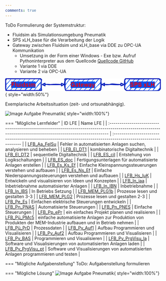 ```yaml
---
comments: true
---
```


ToDo Formulierung der Systemstruktur:

- Fluidsim als Simulationsumgebung Pneumatik
- SPS xLH_base für die Verarbeitung der Logik
- Gateway zwischen Fluidsim und xLH_base via DDE zu OPC-UA Kommunikation
    - Umsetzung in der Form einer Windows - Exe bzw. Aufruf Pythoninterpreter aus dem Quellcode 
      <a href="https://github.com/xemax-pascal/xLH/tree/d89240d792d0439d9b8d1979ac4f5fef00753786/source/xLH_base/lernpfad_hydraulik_vps_sps/gateway" target="_blank">Quellcode GitHub</a>
    - Variante 1 via DDE
    - Variante 2 via OPC-UA


![Image Aufgabe Pneumatik](../assets/img/lernpfad_sps_simulation_uebersicht.drawio.png){ style="width:50%"}

Exemplarische Arbeitssituation (zeit- und ortsunabhängig).

![Image Aufgabe Pneumatik](../assets/img/lernpfad_1e_simulation_mit_sps.gif){ style="width:100%"}

=== "Mögliche Lernfelder"
    | ID LFE                                                                                                                                                       | Name LFE                                                                                                       |
    | :----------------------------------------------------------------------------------------------------------------------------------------------------------- | :------------------------------------------------------------------------------------------------------------- |
    | <a href="https://futuremem-docs-xemax.eu.pythonanywhere.com/de/data/4000_lfe_00/#F39F09C6-53EE-5846-B7F3-6F30D9381B97" target="_blank">LFB_Aa_FelSu</a>      | Fehler in automatisierten Anlagen suchen, analysieren und beheben                                              |
    | <a href="https://futuremem-docs-xemax.eu.pythonanywhere.com/de/data/4000_lfe_00/#70CB8AB4-F0C0-1748-8949-E905B342E0BB" target="_blank">LFB_El_DT1</a>        | kombinatorische Digitaltechnik                                                                                 |
    | <a href="https://futuremem-docs-xemax.eu.pythonanywhere.com/de/data/4000_lfe_00/#B2D8A172-016E-F441-AB34-ACEE81B44CAF" target="_blank">LFB_El_DT2</a>        | sequentielle Digitaltechnik                                                                                    |
    | <a href="https://futuremem-docs-xemax.eu.pythonanywhere.com/de/data/4000_lfe_00/#456851AB-1DFF-8343-B99E-866FB47668E8" target="_blank">LFB_ES_cil</a>        | Entstehung von Logikschaltungen                                                                                |
    | <a href="https://futuremem-docs-xemax.eu.pythonanywhere.com/de/data/4000_lfe_00/#317FFDA5-9A5A-5745-A74B-465C8B240745" target="_blank">LFB_ES_doc</a>        | Fertigungsunterlagen für automatisierte Anlagen erstellen                                                      |
    | <a href="https://futuremem-docs-xemax.eu.pythonanywhere.com/de/data/4000_lfe_00/#1752BAD4-4106-C040-9B7C-B85D031BB64E" target="_blank">LFB_Es_Ks_Ef</a>      | Einfache Kleinspannungssteuerungen verstehen und aufbauen                                                      |
    | <a href="https://futuremem-docs-xemax.eu.pythonanywhere.com/de/data/4000_lfe_00/#DF2DE14B-4A07-1D45-B325-01890A1A3288" target="_blank">LFB_Es_Ns_Ef</a>      | Einfache Niederspannungssteuerungen verstehen und aufbauen                                                     |
    | <a href="https://futuremem-docs-xemax.eu.pythonanywhere.com/de/data/4000_lfe_01/#F75E0D55-2648-CE40-B78F-23D62B7D3A33" target="_blank">LFB_Hs_IuK</a>        | Entwickeln und visualisieren von Ideen und Konzepten                                                           |
    | <a href="https://futuremem-docs-xemax.eu.pythonanywhere.com/de/data/4000_lfe_01/#95C74906-5C6D-BF4C-81E9-D58B52B53039" target="_blank">LFB_In_iaa</a>        | Inbetriebnahme automatisierter Anlagen                                                                         |
    | <a href="https://futuremem-docs-xemax.eu.pythonanywhere.com/de/data/4000_lfe_02/#4F6D1388-1AEB-5D45-82EA-AE24BB2CA3BB" target="_blank">LFB_In_IBN</a>        | Inbetriebnahme                                                                                                 |
    | <a href="https://futuremem-docs-xemax.eu.pythonanywhere.com/de/data/4000_lfe_02/#3E8D12CA-DB8E-894D-BB88-B027AA4C319F" target="_blank">LFB_In_IBS</a>        | In Betriebs Setzung                                                                                            |
    | <a href="https://futuremem-docs-xemax.eu.pythonanywhere.com/de/data/4000_lfe_02/#8045EB34-E5B4-C544-B0C8-744109F0AA0F" target="_blank">LFB_MEM_PLG1b</a>     | Prozesse lesen und gestalten 3-3                                                                               |
    | <a href="https://futuremem-docs-xemax.eu.pythonanywhere.com/de/data/4000_lfe_02/#06E8BEBE-1BD0-FB48-8B65-020FD4AA660E" target="_blank">LFB_MEM_PLG2</a>      | Prozesse lesen und gestalten 2-3                                                                               |
    | <a href="https://futuremem-docs-xemax.eu.pythonanywhere.com/de/data/4000_lfe_02/#5CBC3C34-410A-A248-9B6F-3EF7EBE5D9E9" target="_blank">LFB_Pe_Es</a>         | Einfachen elektrische Steuerungen entwickeln                                                                   |
    | <a href="https://futuremem-docs-xemax.eu.pythonanywhere.com/de/data/4000_lfe_03/#1938F84C-32C3-FA4F-9993-6D830B19789E" target="_blank">LFB_Pn_PNAS</a>       | Automatisierte Steuerungen                                                                                     |
    | <a href="https://futuremem-docs-xemax.eu.pythonanywhere.com/de/data/4000_lfe_03/#28F47FD9-3970-204A-A566-271BB1F23F1E" target="_blank">LFB_Pn_PNES</a>       | Einfache Steuerungen                                                                                           |
    | <a href="https://futuremem-docs-xemax.eu.pythonanywhere.com/de/data/4000_lfe_03/#470852FD-6612-C94D-BD71-9D0F77327599" target="_blank">LFB_Pp_ePr</a>        | ein einfaches Projekt planen und realisieren                                                                   |
    | <a href="https://futuremem-docs-xemax.eu.pythonanywhere.com/de/data/4000_lfe_03/#CA4BFD57-C0ED-5648-BBD9-791CD4011384" target="_blank">LFB_Pü_PMc5</a>       | einfache automatisierte Anlagen zur Produktion von Produkten der MEM-Industrie aufbauen und in Betrieb nehmen  |
    | <a href="https://futuremem-docs-xemax.eu.pythonanywhere.com/de/data/4000_lfe_03/#CA4BFD57-C0ED-5648-BBD9-791CD4011384" target="_blank">LFB_Pü_PrD</a>        | Prozessdaten                                                                                                   |
    | <a href="https://futuremem-docs-xemax.eu.pythonanywhere.com/de/data/4000_lfe_03/#CA4BFD57-C0ED-5648-BBD9-791CD4011384" target="_blank">LFB_Pv_Auf1</a>       | Aufbau Programmieren und Visualisieren                                                                         |
    | <a href="https://futuremem-docs-xemax.eu.pythonanywhere.com/de/data/4000_lfe_03/#CA4BFD57-C0ED-5648-BBD9-791CD4011384" target="_blank">LFB_Pv_Auf2</a>       | Aufbau Programmieren und Visualisieren                                                                         |
    | <a href="https://futuremem-docs-xemax.eu.pythonanywhere.com/de/data/4000_lfe_03/#CA4BFD57-C0ED-5648-BBD9-791CD4011384" target="_blank">LFB_Pv_BAS</a>        | Programmieren und Visualisieren                                                                                |
    | <a href="https://futuremem-docs-xemax.eu.pythonanywhere.com/de/data/4000_lfe_03/#CA4BFD57-C0ED-5648-BBD9-791CD4011384" target="_blank">LFB_Pv_PrgVisu_la</a> | Software und Visualisierungen von automatisierten Anlagen laden                                                |
    | <a href="https://futuremem-docs-xemax.eu.pythonanywhere.com/de/data/4000_lfe_03/#CA4BFD57-C0ED-5648-BBD9-791CD4011384" target="_blank">LFB_Pv_PrgVisu_pt</a> | Software und Visualisierungen von automatisierten Anlagen programmieren und testen                             |

=== "Mögliche Aufgabenstellung"
    ToDo: Aufgabenstellung formulieren

=== "Mögliche Lösung"
    ![Image Aufgabe Pneumatik](../assets/img/lernpfad_1e_simulation_mit_sps.gif){ style="width:100%"}